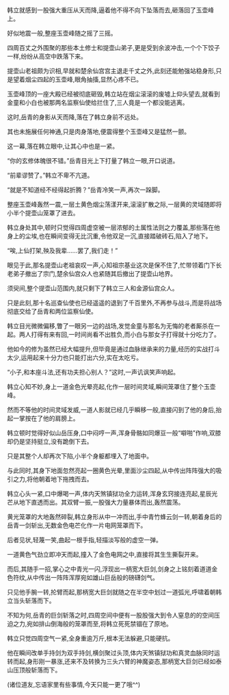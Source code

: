 
韩立就感到一股强大重压从天而降,逼着他不得不向下坠落而去,砸落回了玉壶峰上。

好似地震一般,整座玉壶峰随之摇了三摇。

四周百丈之外围聚的那些本土修士和提壶山弟子,更是受到余波冲击,一个个下饺子一样,纷纷从高空中跌落下来。

提壶山老祖颇为识相,早就和楚余仙宫宫主退走千丈之外,此刻还能勉强站稳身形,只是望着烟尘四起的玉壶峰,眼角抽搐,显然心疼不已。

玉壶峰顶的一座大殿已经被彻底砸毁,韩立站在烟尘滚滚的废墟上仰头望去,就看到金童和小白也被那两名监察仙使给拦住了,三人竟是一个都没能逃离。

这时,岳青的身影从天而降,落在了韩立身前不远处。

其也未施展任何神通,只是肉身落地,便震得整个玉壶峰又是猛然一颤。

这一幕,落在韩立眼中,让其心中也是一紧。

“你的玄修体魄很不错。”岳青目光上下打量了韩立一眼,开口说道。

“前辈谬赞了。”韩立不卑不亢道。

“就是不知道经不经得起折腾？”岳青冷笑一声,再次一跺脚。

整座玉壶峰轰然一震,一层土黄色烟尘荡漾开来,滚滚扩散之际,一层黄的灵域随即将小半个提壶山笼罩了进去。

韩立身处其中,顿时只觉得四周虚空被一层浓郁的土属性法则之力覆盖,那些落在他身上的尘埃,也在瞬间变得无比沉重,令他双足一沉,直接踏破砖石,陷入了地下。

“唉,上仙打架,殃及我辈……罢了,我们走！”

眼见于此,那名提壶山老祖哀叹一声,心知祖宗基业这次是保不住了,忙带领着门下长老弟子撤出了宗门,楚余仙宫众人也紧随其后撤出了提壶山地界。

须臾间,整个提壶山范围内,就只剩下了韩立三人和金源仙宫众人。

只是此刻,那十名巡查仙使也已经遥遥的退到了千百里外,不再参与战斗,而是将战场彻底交给了岳青和两位监察仙使。

韩立目光微微偏移,瞥了一眼另一边的战场,发觉金童与那名为无悔的老者厮杀在一起。两人打得有来有回,一时间尚看不出胜负,而小白与那女子打得就十分吃力了。

他如今的修为虽然已经大幅提升,但毕竟是通过血脉继承来的力量,经历的实战打斗太少,运用起来十分力也只能打出六分,实在太吃亏。

“小子,和本座斗法,还有功夫担心别人？”这时,一声讥讽笑声响起。

韩立心知不妙,身上一道金色光晕亮起,化作一层时间灵域,瞬间笼罩住了整个玉壶峰。

然而不等他的时间灵域发威,一道人影就已经几乎瞬移一般,直接闪到了他的身后,抬起一掌按在了他的肩膀上。

韩立顿时觉得好似山岳压身,口中闷哼一声,浑身骨骼如同爆豆一般“噼啪”作响,双膝却仍是坚持挺立,没有跪倒下去。

只是其整个人却再次下陷,小半个身躯都埋入了地面中。

与此同时,其身下地面忽然亮起一圈黄色光晕,里面沙尘四起,从中传出阵阵强大的吸引之力,将他朝着地下拖拽而去。

韩立心头一紧,口中爆喝一声,体内天煞镇狱功全力运转,浑身玄窍接连亮起,星辰光芒从地下直透而出。其双臂一振,一股强大力量暴体而出,轰然震荡。

黄光笼罩的大地轰然碎裂,韩立身形从中一冲而出,手中青竹蜂云剑一转,朝着身后的岳青一剑斩出,无数金色电芒化作一片电网笼罩而下。

后者见状,轻蔑一笑,曲起一根手指,轻描淡写般的虚空一弹。

一道黄色气劲立即冲天而起,撞入了金色电网之中,直接将其生生撕裂开来。

而后,其随手一招,掌心之中青光一闪,浮现出一柄宽大巨剑,剑身之上铭刻着道道金色符纹,从中传出一阵阵浑厚宛如雄山巨岳般的磅礴剑气。

只见他手腕一转,抡臂而起,那柄宽大巨剑就随之在半空中划过一道弧光,呼啸着朝韩立当头斩落而下。

不知为何,岳青的巨剑斩落之时,四周空间中便有一股股强大到令人窒息的的空间压迫之力,宛如排山倒海般的笼罩而至,将韩立死死禁锢在了原地。

韩立只觉四周空气一紧,全身重逾万斤,根本无法躲避,只能硬抗。

他在瞬间改单手持剑为双手持剑,横剑聚过头顶,体内天煞镇狱功和真灵血脉同时运转而起,身形刚一暴涨,还来不及转换为三头六臂的神魔姿态,那柄宽大巨剑已经如泰山压顶般斩落而下。

(诸位道友,忘语家里有些事情,今天只能一更了哦^^)